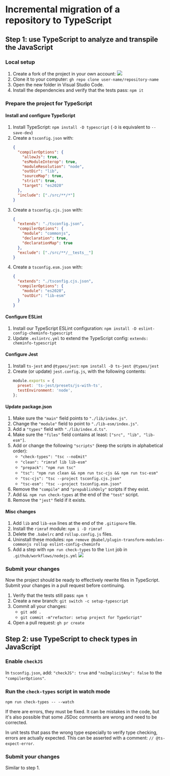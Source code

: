 # Incremental migration of a repository to TypeScript

## Step 1: use TypeScript to analyze and transpile the JavaScript

### Local setup

1. Create a fork of the project in your own account:
   ![](https://i.imgur.com/5pXMuVB.png)
2. Clone it to your computer:
   `gh repo clone user-name/repository-name`
3. Open the new folder in Visual Studio Code.
4. Install the dependencies and verify that the tests pass:
   `npm it`

### Prepare the project for TypeScript

#### Install and configure TypeScript

1. Install TypeScript:
   `npm install -D typescript` (`-D` is equivalent to `--save-dev`)
2. Create a `tsconfig.json` with:
   ```json
   {
     "compilerOptions": {
       "allowJs": true,
       "esModuleInterop": true,
       "moduleResolution": "node",
       "outDir": "lib",
       "sourceMap": true,
       "strict": true,
       "target": "es2020"
     },
     "include": ["./src/**/*"]
   }
   ```
3. Create a `tsconfig.cjs.json` with:
   ```json
   {
     "extends": "./tsconfig.json",
     "compilerOptions": {
       "module": "commonjs",
       "declaration": true,
       "declarationMap": true
     },
     "exclude": ["./src/**/__tests__"]
   }
   ```
4. Create a `tsconfig.esm.json` with:
   ```json
   {
     "extends": "./tsconfig.cjs.json",
     "compilerOptions": {
       "module": "es2020",
       "outDir": "lib-esm"
     }
   }
   ```

#### Configure ESLint

1. Install our TypeScript ESLint configuration:
   `npm install -D eslint-config-cheminfo-typescript`
2. Update `.eslintrc.yml` to extend the TypeScript config:
   `extends: cheminfo-typescript`

#### Configure Jest

1. Install `ts-jest` and `@types/jest`:
   `npm install -D ts-jest @types/jest`
2. Create (or update) `jest.config.js`, with the following contents:
   ```javascript
   module.exports = {
     preset: 'ts-jest/presets/js-with-ts',
     testEnvironment: 'node',
   };
   ```

#### Update package.json

1. Make sure the `"main"` field points to `"./lib/index.js"`.
2. Change the `"module"` field to point to `"./lib-esm/index.js"`.
3. Add a `"types"` field with `"./lib/index.d.ts"`.
4. Make sure the `"files"` field contains at least: `["src", "lib", "lib-esm"]`.
5. Add or change the following `"scripts"` (keep the scripts in alphabetical order):
   - `"check-types": "tsc --noEmit"`
   - `"clean": "rimraf lib lib-esm"`
   - `"prepack": "npm run tsc"`
   - `"tsc": "npm run clean && npm run tsc-cjs && npm run tsc-esm"`
   - `"tsc-cjs": "tsc --project tsconfig.cjs.json"`
   - `"tsc-esm": "tsc --project tsconfig.esm.json"`
6. Remove the `"compile"` and `"prepublishOnly"` scripts if they exist.
7. Add `&& npm run check-types` at the end of the `"test"` script.
8. Remove the `"jest"` field if it exists.

#### Misc changes

1. Add `lib` and `lib-esm` lines at the end of the `.gitignore` file.
2. Install the `rimraf` module:
   `npm i -D rimraf`
3. Delete the `.babelrc` and `rollup.config.js` files.
4. Uninstall these modules:
   `npm remove @babel/plugin-transform-modules-commonjs rollup eslint-config-cheminfo`
5. Add a step with `npm run check-types` to the `lint` job in `.github/workflows/nodejs.yml`
   ![](https://i.imgur.com/bVDUeSI.png)

### Submit your changes

Now the project should be ready to effectively rewrite files in TypeScript. Submit your changes in a pull request before continuing.

1. Verify that the tests still pass:
   `npm t`
2. Create a new branch:
   `git switch -c setup-typescript`
3. Commit all your changes:
   - `git add .`
   - `git commit -m"refactor: setup project for TypeScript"`
4. Open a pull request:
   `gh pr create`

## Step 2: use TypeScript to check types in JavaScript

### Enable `checkJS`

In `tsconfig.json`, add: `"checkJS": true` and `"noImplicitAny": false` to the `"compilerOptions"`.

### Run the `check-types` script in watch mode

```
npm run check-types -- --watch
```

If there are errors, they must be fixed. It can be mistakes in the code, but it's also possible that some JSDoc comments are wrong and need to be corrected.

In unit tests that pass the wrong type especially to verify type checking, errors are actually expected. This can be asserted with a comment: `// @ts-expect-error`.

### Submit your changes

Similar to step 1.
